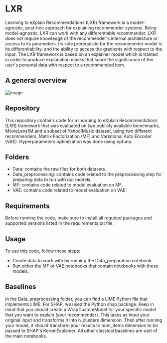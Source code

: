 # LXR

Learning to eXplain Recommendations (LXR) framework is a model-agnostic, post-hoc approach for explaining recommender systems. Being model-agnostic, LXR can work with any differentiable recommender. LXR does not require knowledge of the recommender's internal architecture or access to its parameters. Its sole prerequisite for the recommender model is its differentiability, and the ability to access the gradients with respect to the input. 
The LXR framework is based on an explainer model which is trained in order to produce explanation masks that score the significance of the user's personal data with respect to a recommended item. 

## A general overview 

![image](https://user-images.githubusercontent.com/130644098/233769872-571f3fd4-e02d-40ec-b3b4-16675db379eb.png)

## Repository

This repository contains code for a Learning to eXplain Recommendations (LXR) framework that was evaluated on two publicly available benchmarks, MovieLens1M and a subset of Yahoo!Music dataset, using two different recommenders, Matrix Factorization (MF) and Variational Auto Encoder (VAE). Hyperparameters optimization was done using optuna.

## Folders

* Data: contains the raw files for both datasets.
* Data_preprocessing: contains code related to the preprocessing step for preparing data to run with our models.
* MF: contains code related to model evaluation on MF.
* VAE: contains code related to model evaluation on VAE.

## Requirements

Before running the code, make sure to install all required packages and supported versions listed in the requirements.txt file.

## Usage

To use this code, follow these steps:
+ Create data to work with by running the Data_preparation notebook.
+ Run either the MF or VAE notebooks that contain notebooks with these models.

## Baselines

In the Data_preprocessing folder, you can find a LIME Python file that implements LIME. For SHAP, we used the Python shap package. Keep in mind that you should create a WrapCustomModel for your specific model that you want to explain (your recommender). This takes as input your original input and transforms it into n_clusters dimension. Then after running your model, it should transform your results to num_items dimension to be passed to SHAP's KernelExplainer. 
All other classical baselines are oart of the main notebooks.




